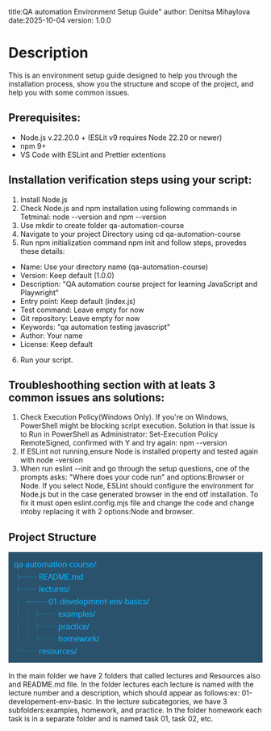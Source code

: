 title:QA automation Environment Setup Guide"
author: Denitsa Mihaylova
date:2025-10-04
version: 1.0.0

# Description

This is an environment setup guide designed to help you through the installation process, show you the structure and scope of the project, and help you with some common issues.

## Prerequisites:

- Node.js v.22.20.0 + (ESLit v9 requires Node 22.20 or newer)
- npm 9+
- VS Code with ESLint and Prettier extentions

## Installation verification steps using your script:

1. Install Node.js
2. Check Node.js and npm installation using following commands in Tetminal: node --version and npm --version
3. Use mkdir to create folder qa-automation-course
4. Navigate to your project Directory using cd qa-automation-course
5. Run npm initialization command npm init and follow steps, provedes these details:

- Name: Use your directory name (qa-automation-course)
- Version: Keep default (1.0.0)
- Description: "QA automation course project for learning JavaScript and Playwright"
- Entry point: Keep default (index.js)
- Test command: Leave empty for now
- Git repository: Leave empty for now
- Keywords: "qa automation testing javascript"
- Author: Your name
- License: Keep default

6. Run your script.

## Troubleshoothing section with at leats 3 common issues ans solutions:

1. Check Execution Policy(Windows Only). If you're on Windows, PowerShell might be blocking script execution. Solution in that issue is to Run in PowerShell as Administrator: Set-Execution Policy RemoteSigned, confirmed with Y and try again: npm --version
2. If ESLint not running,ensure Node is installed property and tested again with node -version
3. When run eslint --init and go through the setup questions, one of the prompts asks: "Where does your code run" and options:Browser or Node. If you select Node, ESLint should configure the environment for Node.js but in the case generated browser in the end otf installation. To fix it must open eslint.config.mjs file and change the code and change intoby replacing it with 2 options:Node and browser.

## Project Structure

![alt text](image.png)

In the main folder we have 2 folders that called lectures and Resources also and README.md file. In the folder lectures еach lecture is named with the lecture number and a description, which should appear as follows:еx: 01-developement-env-basic. In the lecture subcategories, we have 3 subfolders:examples, homework, and practice. In the folder homework еach task is in a separate folder and is named task 01, task 02, etc.
